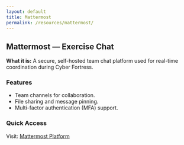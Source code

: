 ```yaml
---
layout: default
title: Mattermost
permalink: /resources/mattermost/
---
```


<div class="card">
  <h2>Mattermost — Exercise Chat</h2>
  <p><strong>What it is:</strong> A secure, self-hosted team chat platform used for real-time coordination during Cyber Fortress.</p>
  <h3>Features</h3>
  <ul>
    <li>Team channels for collaboration.</li>
    <li>File sharing and message pinning.</li>
    <li>Multi-factor authentication (MFA) support.</li>
  </ul>
  <h3>Quick Access</h3>
  <p>Visit: <a href="https://mattermost.example.com">Mattermost Platform</a></p>
</div>
